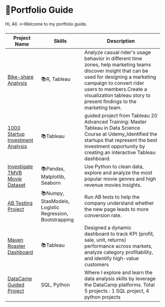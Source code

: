 # 🌱Portfolio Guide

Hi, All. ✏️Welcome to my portfolio guide. 


| Project Name | Skills | Description | 
|---|---|---|
|[Bike-share Analysis](https://github.com/HockChong/Google-Data-Analytics-Capstone-Project-Cyclistic-bike-share-analysis) |📚R, Tableau |Analyze casual rider's usage behavior in different time zones, help marketing teams discover insight that can be used for designing a marketing campaign to convert rider    users to members.Create a visualization tableau story to present findings to the marketing team. |
|[1000 Startup Investment Analysis](https://github.com/HockChong/1000-Startup-Investment-Analysis)  |📚Tableau| guided project from Tableau 20 Advanced Training: Master Tableau in Data Science Course at Udemy_Identified the startups that represent the best investment opportunity by creating an interactive Tableau dashboard.|
|[Investigate TMVB Movie Dataset](https://github.com/HockChong/Udacity-Data-Analyst-NanoDegree/tree/main/Project%20%232%20TMDb%20Movie%20Analysis) |📚Pandas, Matplotlib, Seaborn| Use Python to clean data, explore and analyze the most popular movie genres and high revenue movies insights.|
|[AB Testing Project](https://github.com/HockChong/Udacity-Data-Analyst-NanoDegree/tree/main/Project%20%233%20Analyze%20AB%20Test%20Results) |📚Numpy, StasModels, Logistic Regression, Bootstrapping|Run AB tests to help the company understand whether the new page leads to more conversion rate.|
|[Maven Roaster Dashboard](https://public.tableau.com/app/profile/hockchong/viz/MavenRoaster_16402633133730/MavenRoaster) |📚Tableau |Designed a dynamic dashboard to track KPI (profit, sale, unit, returns) performance across markets, analyze category profitability, and identify high-value customers|
|[DataCamp Guided Project](https://github.com/HockChong/Data-Camp-Guided-Project)| SQL, Python |Where I explore and learn the data analysis skills by leverage the DataCamp platforms. Total 5 projects : 1 SQL project, 4 python projects |
